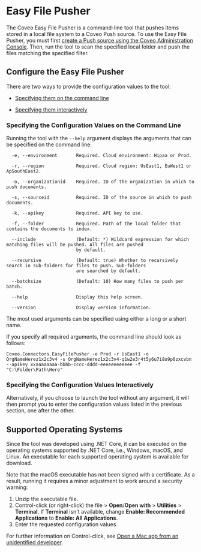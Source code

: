 # Easy File Pusher

The Coveo Easy File Pusher is a command-line tool that pushes items stored in a local file system to a Coveo Push source. To use the Easy File Pusher, you must first [create a Push source using the Coveo Administration Console](https://docs.coveo.com/en/1546/). Then, run the tool to scan the specified local folder and push the files matching the specified filter.

## Configure the Easy File Pusher

There are two ways to provide the configuration values to the tool:

- [Specifying them on the command line](#specifying-the-configuration-valyes-on-the-command-line)

- [Specifying them interactively](#specifying-the-configuration-values-interactively)

### Specifying the Configuration Values on the Command Line

Running the tool with the `--help` argument displays the arguments that can be specified on the command line:

```
  -e, --environment       Required. Cloud environment: Hipaa or Prod.

  -r, --region            Required. Cloud region: UsEast1, EuWest1 or ApSouthEast2.

  -o, --organizationid    Required. ID of the organization in which to push documents.

  -s, --sourceid          Required. ID of the source in which to push documents.

  -k, --apikey            Required. API key to use.

  -f, --folder            Required. Path of the local folder that contains the documents to index.

  --include               (Default: *) Wildcard expression for which matching files will be pushed. All files are pushed
                          by default.

  --recursive             (Default: true) Whether to recursively search in sub-folders for files to push. Sub-folders
                          are searched by default.

  --batchsize             (Default: 10) How many files to push per batch.

  --help                  Display this help screen.

  --version               Display version information.
```

The most used arguments can be specified using either a long or a short name.

If you specify all required arguments, the command line should look as follows:

```
Coveo.Connectors.EasyFilePusher -e Prod -r UsEast1 -o OrgNameHerez1x2c3v4 -s OrgNameHerez1x2c3v4-q1w2e3r4t5y6u7i8o9p0zxcvbn --apikey xxaaaaaaaa-bbbb-cccc-dddd-eeeeeeeeeeee -f "C:\Folder\Path\Here"
```

### Specifying the Configuration Values Interactively

Alternatively, if you choose to launch the tool without any argument, it will then prompt you to enter the configuration values listed in the previous section, one after the other.

## Supported Operating Systems

Since the tool was developed using .NET Core, it can be executed on the operating systems supported by .NET Core, i.e., Windows, macOS, and Linux. An executable for each supported operating system is available for download.

Note that the macOS executable has not been signed with a certificate. As a result, running it requires a minor adjustment to work around a security warning:

1. Unzip the executable file.
2. Control-click (or right-click) the file > **Open**/**Open with** > **Utilities** > **Terminal**. If **Terminal** isn't available, change **Enable: Recommended Applications** to **Enable: All Applications**.
3. Enter the requested configuration values.

For further information on Control-click, see [Open a Mac app from an unidentified developer](https://support.apple.com/en-ca/guide/mac-help/mh40616/mac).

